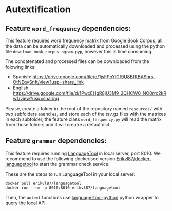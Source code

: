# Autextification

## Feature `word_frequency` dependencies:

This feature requires word frequency matrix from Google Book Corpus, all the data can be automatically downloaded and processed using the python file `download_book_corpus_ngram.pyp`, however this is time consuming.

The concatenated and processed files can be downloaded from the folowing links:
- Spanish: https://drive.google.com/file/d/1jsFPoYlCf9U8BfKBASnrs-OtNEqySnft/view?usp=share_link
- English: https://drive.google.com/file/d/1PwcEHgR8jU3M9_2QHCW0_NO0rrc2kRw1/view?usp=sharing

Please, create a folder in the root of the repository named `resources/` with two subfolders `en`and `es`, and store each of the tsv.gz files with the matrixes in each subfolder, the feature class `word_ferquency.py` will read the matrix from those folders and it will creatre a defaultdict.

## Feature `grammar` dependencies:

This feature requires running [LanguageTool](https://github.com/languagetool-org/languagetool) in local server, port 8010. We recommend to use the following dockerised version [Erikvl87/docker-languagetool](https://github.com/Erikvl87/docker-languagetool) to start the grammar check service.

These are the steps to run LanguageTool in your local server: 
```
docker pull erikvl87/languagetool
docker run --rm -p 8010:8010 erikvl87/languagetool
```

Then, the `autext` functions use [language-tool-python](https://pypi.org/project/language-tool-python/#description) python wrapper to query the local API.
